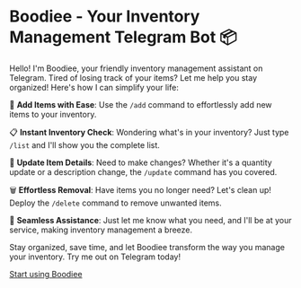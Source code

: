 # Boodiee - Your Inventory Management Telegram Bot 📦

Hello! I'm Boodiee, your friendly inventory management assistant on Telegram. Tired of losing track of your items? Let me help you stay organized! Here's how I can simplify your life:

📝 **Add Items with Ease**: Use the `/add` command to effortlessly add new items to your inventory.

📋 **Instant Inventory Check**: Wondering what's in your inventory? Just type `/list` and I'll show you the complete list.

🔄 **Update Item Details**: Need to make changes? Whether it's a quantity update or a description change, the `/update` command has you covered.

🗑️ **Effortless Removal**: Have items you no longer need? Let's clean up! Deploy the `/delete` command to remove unwanted items.

🤖 **Seamless Assistance**: Just let me know what you need, and I'll be at your service, making inventory management a breeze.

Stay organized, save time, and let Boodiee transform the way you manage your inventory. Try me out on Telegram today!

[Start using Boodiee](https://t.me/boodiee_bot)
